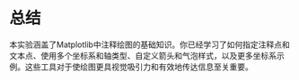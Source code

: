 # 总结

本实验涵盖了Matplotlib中注释绘图的基础知识。你已经学习了如何指定注释点和文本点、使用多个坐标系和轴类型、自定义箭头和气泡样式，以及更多坐标系示例。这些工具对于使绘图更具视觉吸引力和有效地传达信息至关重要。
